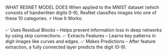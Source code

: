 WHAT RESNET MODEL DOES 
When applied to the MNIST dataset (which consists of handwritten digits 0-9), ResNet classifies images into one of these 10 categories.
⚡ How It Works:

✅ Uses Residual Blocks – Helps prevent information loss in deep networks by using skip connections.
✅ Extracts Features – Learns key patterns in digit images like curves and edges.
✅ Makes Predictions – After feature extraction, a fully connected layer predicts the digit (0-9).
